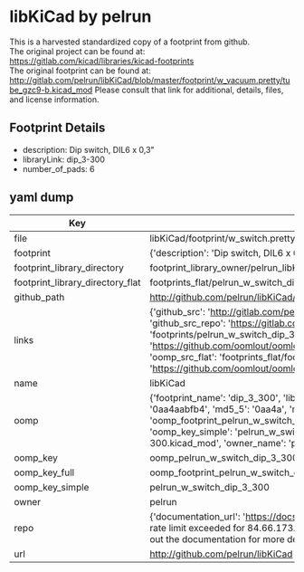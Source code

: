 # libKiCad by pelrun  
This is a harvested standardized copy of a footprint from github.  
The original project can be found at:  
https://gitlab.com/kicad/libraries/kicad-footprints  
The original footprint can be found at:
http://gitlab.com/pelrun/libKiCad/blob/master/footprint/w_vacuum.pretty/tube_gzc9-b.kicad_mod
Please consult that link for additional, details, files, and license information.  
## Footprint Details
* description: Dip switch, DIL6 x 0,3"  
* libraryLink: dip_3-300  
* number_of_pads: 6  
## yaml dump  
| Key | Value |  
| --- | --- |  
| file | libKiCad/footprint/w_switch.pretty/dip_3-300.kicad_mod |  
| footprint | {'description': 'Dip switch, DIL6 x 0,3"', 'libraryLink': 'dip_3-300', 'number_of_pads': 6} |  
| footprint_library_directory | footprint_library_owner/pelrun_libKiCad |  
| footprint_library_directory_flat | footprints_flat/pelrun_w_switch_dip_3_300/working |  
| github_path | http://github.com/pelrun/libKiCad/blob/master/footprint/w_switch.pretty/dip_3-300.kicad_mod |  
| links | {'github_src': 'http://gitlab.com/pelrun/libKiCad/blob/master/footprint/w_vacuum.pretty/tube_gzc9-b.kicad_mod', 'github_src_repo': 'https://gitlab.com/kicad/libraries/kicad-footprints', 'oomp_bot': 'footprints/pelrun_w_switch_dip_3_300/working', 'oomp_bot_github': 'https://github.com/oomlout/oomlout_oomp_footprint_bot/tree/main/footprints/pelrun_w_switch_dip_3_300/working', 'oomp_src_flat': 'footprints_flat/footprints_flat/pelrun_w_switch_dip_3_300/working', 'oomp_src_flat_github': 'https://github.com/oomlout/oomlout_oomp_footprint_src/tree/main/footprints_flat/pelrun_w_switch_dip_3_300/working'} |  
| name | libKiCad |  
| oomp | {'footprint_name': 'dip_3_300', 'library_name': 'w_switch', 'md5': '0aa4aabfb42207a8a1a462e28dbda7ae', 'md5_10': '0aa4aabfb4', 'md5_5': '0aa4a', 'md5_6': '0aa4aa', 'oomp_key': 'oomp_pelrun_w_switch_dip_3_300', 'oomp_key_extra': 'oomp_footprint_pelrun_w_switch_dip_3_300', 'oomp_key_full': 'oomp_footprint_pelrun_w_switch_dip_3_300_0aa4aa', 'oomp_key_simple': 'pelrun_w_switch_dip_3_300', 'original_filename': 'libKiCad/footprint/w_switch.pretty/dip_3-300.kicad_mod', 'owner_name': 'pelrun'} |  
| oomp_key | oomp_pelrun_w_switch_dip_3_300 |  
| oomp_key_full | oomp_footprint_pelrun_w_switch_dip_3_300 |  
| oomp_key_simple | pelrun_w_switch_dip_3_300 |  
| owner | pelrun |  
| repo | {'documentation_url': 'https://docs.github.com/rest/overview/resources-in-the-rest-api#rate-limiting', 'message': "API rate limit exceeded for 84.66.173.59. (But here's the good news: Authenticated requests get a higher rate limit. Check out the documentation for more details.)"} |  
| url | http://github.com/pelrun/libKiCad |  

